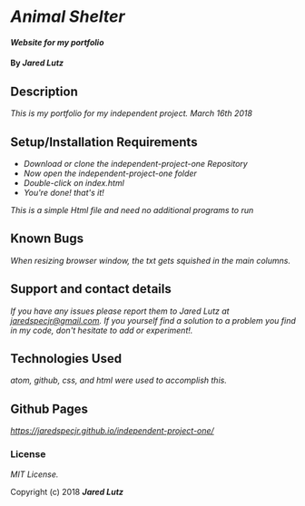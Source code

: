 # _Animal Shelter_

#### _Website for my portfolio_

#### By _**Jared Lutz**_

## Description

_This is my portfolio for my independent project. March 16th 2018_

## Setup/Installation Requirements

* _Download or clone the independent-project-one Repository_
* _Now open the independent-project-one folder_
* _Double-click on index.html_
* _You're done! that's it!_

_This is a simple Html file and need no additional programs to run_

## Known Bugs

_When resizing browser window, the txt gets squished in the main columns._

## Support and contact details

_If you have any issues please report them to Jared Lutz at jaredspecjr@gmail.com. If you yourself find a solution to a problem you find in my code, don't hesitate to add or experiment!._

## Technologies Used

_atom, github, css, and html were used to accomplish this._

## Github Pages

_https://jaredspecjr.github.io/independent-project-one/_

### License

*MIT License.*

Copyright (c) 2018 **_Jared Lutz_**
